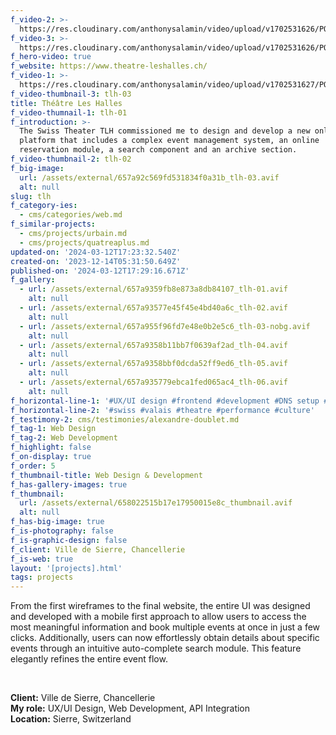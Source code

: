 ```yaml
---
f_video-2: >-
  https://res.cloudinary.com/anthonysalamin/video/upload/v1702531626/PORTFOLIO/tlh-02.mp4
f_video-3: >-
  https://res.cloudinary.com/anthonysalamin/video/upload/v1702531626/PORTFOLIO/tlh-03.mp4
f_hero-video: true
f_website: https://www.theatre-leshalles.ch/
f_video-1: >-
  https://res.cloudinary.com/anthonysalamin/video/upload/v1702531627/PORTFOLIO/tlh-01.mp4
f_video-thumbnail-3: tlh-03
title: Théâtre Les Halles
f_video-thumnail-1: tlh-01
f_introduction: >-
  The Swiss Theater TLH commissioned me to design and develop a new online
  platform that includes a complex event management system, an online
  reservation module, a search component and an archive section.
f_video-thumbnail-2: tlh-02
f_big-image:
  url: /assets/external/657a92c569fd531834f0a31b_tlh-03.avif
  alt: null
slug: tlh
f_category-ies:
  - cms/categories/web.md
f_similar-projects:
  - cms/projects/urbain.md
  - cms/projects/quatreaplus.md
updated-on: '2024-03-12T17:23:32.540Z'
created-on: '2023-12-14T05:31:50.649Z'
published-on: '2024-03-12T17:29:16.671Z'
f_gallery:
  - url: /assets/external/657a9359fb8e873a8db84107_tlh-01.avif
    alt: null
  - url: /assets/external/657a93577e45f45e4bd40a6c_tlh-02.avif
    alt: null
  - url: /assets/external/657a955f96fd7e48e0b2e5c6_tlh-03-nobg.avif
    alt: null
  - url: /assets/external/657a9358b11bb7f0639af2ad_tlh-04.avif
    alt: null
  - url: /assets/external/657a9358bbf0dcda52ff9ed6_tlh-05.avif
    alt: null
  - url: /assets/external/657a935779ebca1fed065ac4_tlh-06.avif
    alt: null
f_horizontal-line-1: '#UX/UI design #frontend #development #DNS setup #reservation #ticketing'
f_horizontal-line-2: '#swiss #valais #theatre #performance #culture'
f_testimony-2: cms/testimonies/alexandre-doublet.md
f_tag-1: Web Design
f_tag-2: Web Development
f_highlight: false
f_on-display: true
f_order: 5
f_thumbnail-title: Web Design & Development
f_has-gallery-images: true
f_thumbnail:
  url: /assets/external/658022515b17e17950015e8c_thumbnail.avif
  alt: null
f_has-big-image: true
f_is-photography: false
f_is-graphic-design: false
f_client: Ville de Sierre, Chancellerie
f_is-web: true
layout: '[projects].html'
tags: projects
---
```


From the first wireframes to the final website, the entire UI was designed and developed with a mobile first approach to allow users to access the most meaningful information and book multiple events at once in just a few clicks. Additionally, users can now effortlessly obtain details about specific events through an intuitive auto-complete search module. This feature elegantly refines the entire event flow.

‍

**Client:** Ville de Sierre, Chancellerie  
**My role:** UX/UI Design, Web Development, API Integration  
**Location:** Sierre, Switzerland
